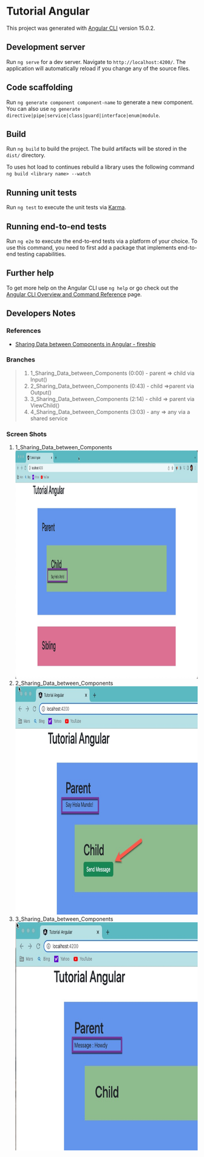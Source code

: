 # Tutorial Angular

This project was generated with [Angular CLI](https://github.com/angular/angular-cli) version 15.0.2.

## Development server

Run `ng serve` for a dev server. Navigate to `http://localhost:4200/`. The application will automatically reload if you change any of the source files.

## Code scaffolding

Run `ng generate component component-name` to generate a new component. You can also use `ng generate directive|pipe|service|class|guard|interface|enum|module`.

## Build

Run `ng build` to build the project. The build artifacts will be stored in the `dist/` directory.

To uses hot load to continues rebuild a library uses the following command `ng build <library name> --watch`
## Running unit tests

Run `ng test` to execute the unit tests via [Karma](https://karma-runner.github.io).

## Running end-to-end tests

Run `ng e2e` to execute the end-to-end tests via a platform of your choice. To use this command, you need to first add a package that implements end-to-end testing capabilities.

## Further help

To get more help on the Angular CLI use `ng help` or go check out the [Angular CLI Overview and Command Reference](https://angular.io/cli) page.

## Developers Notes

### References
* [Sharing Data between Components in Angular - fireship](https://www.youtube.com/watch?v=I317BhehZKM)

### Branches
>1. 1_Sharing_Data_between_Components (0:00) - parent => child  via Input()
>2. 2_Sharing_Data_between_Components (0:43) - child =>parent via Output()
>3. 3_Sharing_Data_between_Components (2:14) - child => parent via ViewChild()  
>4. 4_Sharing_Data_between_Components (3:03) - any => any via a shared service 

### Screen Shots
1. 1_Sharing_Data_between_Components              
   <img
   src="https://github.com/johnnycowboy3033/github-resources/blob/main/tutorial-angular/1_Sharing_Data_between_Componentsv1.jpg"
   alt="1_Sharing_Data_between_Components"
   style="width:775px;height:600px;">
2. 2_Sharing_Data_between_Components                 
   <img
   src="https://github.com/johnnycowboy3033/github-resources/blob/main/tutorial-angular/2_Sharing_Data_between_Components.jpg"
   alt="2_Sharing_Data_between_Components"
   style="width:775px;height:600px;">
3. 3_Sharing_Data_between_Components
   <img
   src="https://github.com/johnnycowboy3033/github-resources/blob/main/tutorial-angular/3_Sharing_Data_between_Components.jpg"
   alt="3_Sharing_Data_between_Components"
   style="width:775px;height:600px;">